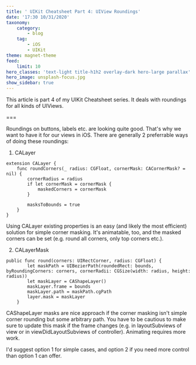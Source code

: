 ```yaml
---
title: ' UIKit Cheatsheet Part 4: UIView Roundings'
date: '17:30 10/31/2020'
taxonomy:
    category:
        - blog
    tag:
        - iOS
        - UIKit
theme: magnet-theme
feed:
    limit: 10
hero_classes: 'text-light title-h1h2 overlay-dark hero-large parallax'
hero_image: unsplash-focus.jpg
show_sidebar: true
---
```


This article is part 4 of my  UIKit Cheatsheet series. It deals with roundings for all kinds of UIViews.

===

Roundings on buttons, labels etc. are looking quite good. That's why we want to have it for our views in iOS. 
There are generally 2 preferrable ways of doing these roundings:

1. CALayer

```
extension CALayer {
    func roundCorners(_ radius: CGFloat, cornerMask: CACornerMask? = nil) {
        cornerRadius = radius
        if let cornerMask = cornerMask {
            maskedCorners = cornerMask
        }
        
        masksToBounds = true
    }
}
```

Using CALayer existing properties is an easy (and likely the most efficient) solution for simple corner masking. It's animatable, too, and the masked corners can be set (e.g. round all corners, only top corners etc.).

2. CALayerMask

```
public func round(corners: UIRectCorner, radius: CGFloat) {
        let maskPath = UIBezierPath(roundedRect: bounds, byRoundingCorners: corners, cornerRadii: CGSize(width: radius, height: radius))
        let maskLayer = CAShapeLayer()
        maskLayer.frame = bounds
        maskLayer.path = maskPath.cgPath
        layer.mask = maskLayer
    }
```

CAShapeLayer masks are nice approach if the corner masking isn't simple corner rounding but some arbitrary path. You have to be cautious to make sure to update this mask if the frame changes (e.g. in layoutSubviews of view or in viewDidLayoutSubviews of controller). Animating requires more work.

I'd suggest option 1 for simple cases, and option 2 if you need more control than option 1 can offer.